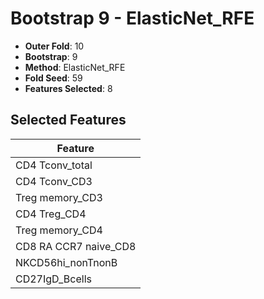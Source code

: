 # Bootstrap 9 - ElasticNet_RFE

- **Outer Fold**: 10
- **Bootstrap**: 9
- **Method**: ElasticNet_RFE
- **Fold Seed**: 59
- **Features Selected**: 8

## Selected Features

| Feature |
|---------|
| CD4 Tconv_total |
| CD4 Tconv_CD3 |
| Treg memory_CD3 |
| CD4 Treg_CD4 |
| Treg memory_CD4 |
| CD8 RA CCR7 naive_CD8 |
| NKCD56hi_nonTnonB |
| CD27IgD_Bcells |
